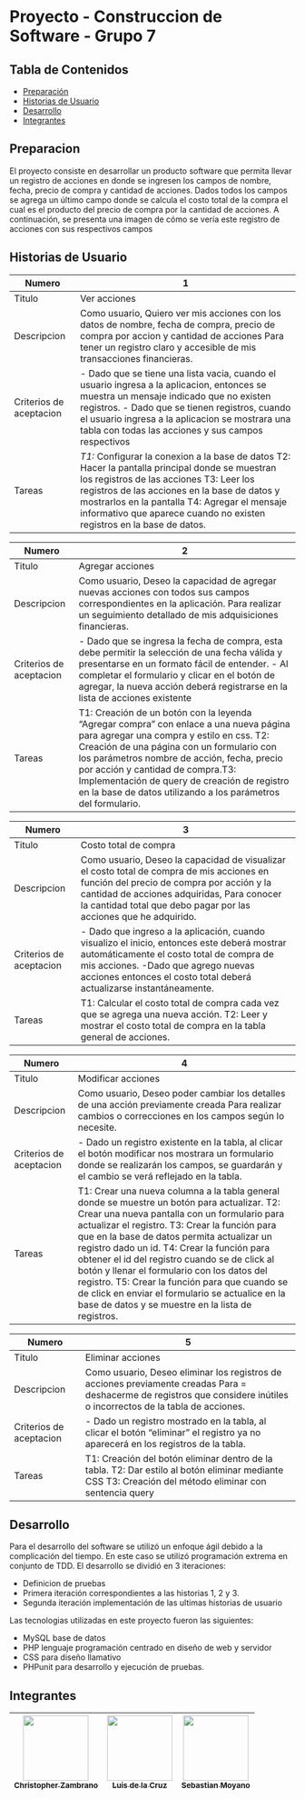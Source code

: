 # Proyecto - Construccion de Software - Grupo 7
## Tabla de Contenidos
* [Preparación](#Preparación)
* [Historias de Usuario](#Historias-de-Usuario)
* [Desarrollo](#Desarrollo)
* [Integrantes](#integrantes)

## Preparacion

El proyecto consiste en desarrollar un producto software que permita llevar un registro de acciones en donde se ingresen los campos de nombre, fecha, precio de compra y cantidad de acciones. Dados todos los campos se agrega un último campo donde se calcula el costo total de la compra el cual es el producto del precio de compra por la cantidad de acciones. A continuación, se presenta una imagen de cómo se vería este registro de acciones con sus respectivos campos

## Historias de Usuario

| Numero | 1 |
|-------------------------|---------------------------------------------------------------------------------------------------------------------------------------------------------------------------------------------------------------------------------------------------------------------------------------------------------------------|
| Titulo | Ver acciones |
| Descripcion | Como usuario, Quiero ver mis acciones con los datos de nombre, fecha de compra, precio de compra por accion y cantidad de acciones Para tener un registro claro y accesible de mis transacciones financieras.|
| Criterios de aceptacion | - Dado que se tiene una lista vacia, cuando el usuario ingresa a la aplicacion, entonces se muestra un mensaje indicado que no existen registros. - Dado que se tienen registros, cuando el usuario ingresa a la aplicacion se mostrara una tabla con todas las acciones y sus campos respectivos |
| Tareas | *T1:* Configurar la conexion a la base de datos T2: Hacer la pantalla principal donde se muestran los registros de las acciones T3: Leer los registros de las acciones en la base de datos y mostrarlos en la pantalla T4: Agregar el mensaje informativo que aparece cuando no existen registros en la base de datos. |

| Numero | 2 |
|-------------------------|---------------------------------------------------------------------------------------------------------------------------------------------------------------------------------------------------------------------------------------------------------------------------------------------------------------------|
| Titulo | Agregar acciones |
| Descripcion | Como usuario, Deseo la capacidad de agregar nuevas acciones con todos sus campos correspondientes en la aplicación. Para realizar un seguimiento detallado de mis adquisiciones financieras.|
| Criterios de aceptacion | - Dado que se ingresa la fecha de compra, esta debe permitir la selección de una fecha válida y presentarse en un formato fácil de entender. - Al completar el formulario y clicar en el botón de agregar, la nueva acción deberá registrarse en la lista de acciones existente |
| Tareas | T1: Creación de un botón con la leyenda “Agregar compra” con enlace a una nueva página para agregar una compra y estilo en css. T2: Creación de una página con un formulario con los parámetros nombre de acción, fecha, precio por acción y cantidad de compra.T3: Implementación de query de creación de registro en la base de datos utilizando a los parámetros del formulario.|

| Numero | 3 |
|-------------------------|---------------------------------------------------------------------------------------------------------------------------------------------------------------------------------------------------------------------------------------------------------------------------------------------------------------------|
| Titulo | Costo total de compra |
| Descripcion | Como usuario, Deseo la capacidad de visualizar el costo total de compra de mis  acciones en función del precio de compra por acción y la cantidad de acciones adquiridas, Para conocer la cantidad total que debo pagar por las acciones que he adquirido.|
| Criterios de aceptacion | - Dado que ingreso a la aplicación, cuando visualizo el inicio, entonces este deberá mostrar automáticamente el costo total de compra de mis acciones. -Dado que agrego nuevas acciones entonces el costo total deberá actualizarse instantáneamente. |
| Tareas | T1: Calcular el costo total de compra cada vez que se agrega una nueva acción. T2: Leer y mostrar el costo total de compra en la tabla general de acciones.|

| Numero | 4 |
|-------------------------|---------------------------------------------------------------------------------------------------------------------------------------------------------------------------------------------------------------------------------------------------------------------------------------------------------------------|
| Titulo | Modificar acciones |
| Descripcion | Como usuario, Deseo poder cambiar los detalles de una acción previamente creada Para realizar cambios o correcciones en los campos según lo necesite.|
| Criterios de aceptacion | - Dado un registro existente en la tabla, al clicar el botón modificar nos mostrara un formulario donde se realizarán los campos, se guardarán y el cambio se verá reflejado en la tabla. |
| Tareas | T1: Crear una nueva columna a la tabla general donde se muestre un botón para actualizar. T2: Crear una nueva pantalla con un formulario para actualizar el registro. T3: Crear la función para que en la base de datos permita actualizar un registro dado un id. T4: Crear la función para obtener el id del registro cuando se de click al botón y llenar el formulario con los datos del registro. T5: Crear la función para que cuando se de click en enviar el formulario se actualice en la base de datos y se muestre en la lista de registros.|

| Numero | 5 |
|-------------------------|---------------------------------------------------------------------------------------------------------------------------------------------------------------------------------------------------------------------------------------------------------------------------------------------------------------------|
| Titulo | Eliminar acciones |
| Descripcion | Como usuario, Deseo eliminar los registros de acciones previamente creadas Para = deshacerme de registros que considere inútiles o incorrectos de la tabla de acciones.|
| Criterios de aceptacion | - Dado un registro mostrado en la tabla, al clicar el botón “eliminar” el registro ya no aparecerá en los registros de la tabla. |
| Tareas | T1: Creación del botón eliminar dentro de la tabla. T2: Dar estilo al botón eliminar mediante CSS T3: Creación del método eliminar con sentencia query |

## Desarrollo

Para el desarrollo del software se utilizó un enfoque ágil debido a la complicación del tiempo.
En este caso se utilizó programación extrema en conjunto de TDD. El desarrollo se dividió en 3 iteraciones:

- Definicion de pruebas
- Primera iteración correspondientes a las historias 1, 2 y 3.
- Segunda iteración implementación de las ultimas historias de usuario

Las tecnologias utilizadas en este proyecto fueron las siguientes:

- MySQL base de datos 
- PHP lenguaje programación centrado en diseño de web y servidor 
- CSS para diseño llamativo
- PHPunit para desarrollo y ejecución de pruebas.

## Integrantes

| [<img src="https://avatars.githubusercontent.com/u/133171706?v=4" width=115><br><sub>Christopher Zambrano</sub>](https://github.com/Chrisathan12) |  [<img src="https://avatars.githubusercontent.com/u/143550175?v=4" width=115><br><sub>Luis de la Cruz</sub>](https://github.com/LuLesDLC) |  [<img src="https://avatars.githubusercontent.com/u/73501325?v=4" width=115><br><sub>Sebastian Moyano</sub>](https://github.com/WSebastianML) |
| :---: | :---: | :---: |
